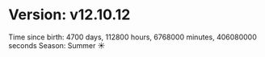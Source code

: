 # Version: v12.10.12
Time since birth: 4700 days, 112800 hours, 6768000 minutes, 406080000 seconds
Season: Summer ☀️

